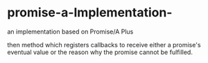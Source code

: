 # promise-a-Implementation-
an implementation based on Promise/A Plus

then method which registers callbacks to receive either a promise's eventual value
or the reason why the promise cannot be fulfilled.



